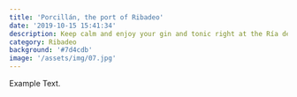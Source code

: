 ```yaml
---
title: 'Porcillán, the port of Ribadeo'
date: '2019-10-15 15:41:34'
description: Keep calm and enjoy your gin and tonic right at the Ría de Ribadeo
category: Ribadeo
background: '#7d4cdb'
image: '/assets/img/07.jpg'
---
```


Example Text.

